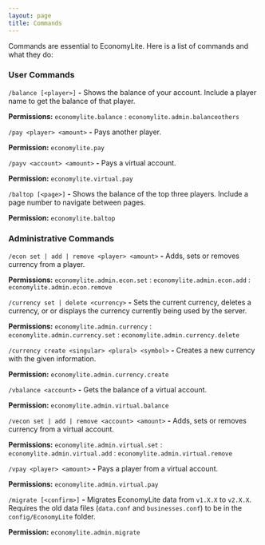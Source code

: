```yaml
---
layout: page
title: Commands
---
```


Commands are essential to EconomyLite. Here is a list of commands and what they do:

### User Commands

`/balance [<player>]` **-** Shows the balance of your account. Include a player name to get the balance of that player.

**Permissions:** `economylite.balance` : `economylite.admin.balanceothers`

`/pay <player> <amount>` **-** Pays another player.

**Permission:** `economylite.pay`

`/payv <account> <amount>` **-** Pays a virtual account.

**Permission:** `economylite.virtual.pay`

`/baltop [<page>]` **-** Shows the balance of the top three players. Include a page number to navigate between pages.

**Permission:** `economylite.baltop`

### Administrative Commands

`/econ set | add | remove <player> <amount>` **-** Adds, sets or removes currency from a player.

**Permissions:** `economylite.admin.econ.set` : `economylite.admin.econ.add` : `economylite.admin.econ.remove`

`/currency set | delete <currency>` **-**  Sets the current currency, deletes a currency, or or displays the currency currently being used by the server.

**Permissions:** `economylite.admin.currency` : `economylite.admin.currency.set` : `economylite.admin.currency.delete`

`/currency create <singular> <plural> <symbol>` **-**  Creates a new currency with the given information.

**Permission:** `economylite.admin.currency.create`

`/vbalance <account>` **-** Gets the balance of a virtual account.

**Permission:** `economylite.admin.virtual.balance`

`/vecon set | add | remove <account> <amount>` **-** Adds, sets or removes currency from a virtual account.

**Permissions:** `economylite.admin.virtual.set` : `economylite.admin.virtual.add` : `economylite.admin.virtual.remove`

`/vpay <player> <amount>` **-** Pays a player from a virtual account.

**Permissions:** `economylite.admin.virtual.pay`

`/migrate [<confirm>]` **-** Migrates EconomyLite data from `v1.X.X` to `v2.X.X`. Requires the old data files (`data.conf` and `businesses.conf`) to be in the `config/EconomyLite` folder.

**Permission:** `economylite.admin.migrate`
